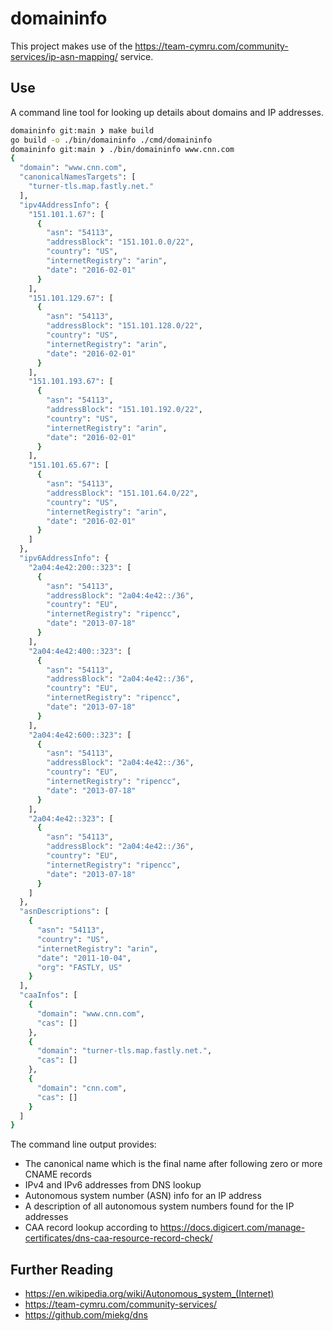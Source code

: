 # domaininfo

This project makes use of the https://team-cymru.com/community-services/ip-asn-mapping/ service.

## Use

A command line tool for looking up details about domains and IP addresses.

```sh
domaininfo git:main ❯ make build
go build -o ./bin/domaininfo ./cmd/domaininfo
domaininfo git:main ❯ ./bin/domaininfo www.cnn.com
{
  "domain": "www.cnn.com",
  "canonicalNamesTargets": [
    "turner-tls.map.fastly.net."
  ],
  "ipv4AddressInfo": {
    "151.101.1.67": [
      {
        "asn": "54113",
        "addressBlock": "151.101.0.0/22",
        "country": "US",
        "internetRegistry": "arin",
        "date": "2016-02-01"
      }
    ],
    "151.101.129.67": [
      {
        "asn": "54113",
        "addressBlock": "151.101.128.0/22",
        "country": "US",
        "internetRegistry": "arin",
        "date": "2016-02-01"
      }
    ],
    "151.101.193.67": [
      {
        "asn": "54113",
        "addressBlock": "151.101.192.0/22",
        "country": "US",
        "internetRegistry": "arin",
        "date": "2016-02-01"
      }
    ],
    "151.101.65.67": [
      {
        "asn": "54113",
        "addressBlock": "151.101.64.0/22",
        "country": "US",
        "internetRegistry": "arin",
        "date": "2016-02-01"
      }
    ]
  },
  "ipv6AddressInfo": {
    "2a04:4e42:200::323": [
      {
        "asn": "54113",
        "addressBlock": "2a04:4e42::/36",
        "country": "EU",
        "internetRegistry": "ripencc",
        "date": "2013-07-18"
      }
    ],
    "2a04:4e42:400::323": [
      {
        "asn": "54113",
        "addressBlock": "2a04:4e42::/36",
        "country": "EU",
        "internetRegistry": "ripencc",
        "date": "2013-07-18"
      }
    ],
    "2a04:4e42:600::323": [
      {
        "asn": "54113",
        "addressBlock": "2a04:4e42::/36",
        "country": "EU",
        "internetRegistry": "ripencc",
        "date": "2013-07-18"
      }
    ],
    "2a04:4e42::323": [
      {
        "asn": "54113",
        "addressBlock": "2a04:4e42::/36",
        "country": "EU",
        "internetRegistry": "ripencc",
        "date": "2013-07-18"
      }
    ]
  },
  "asnDescriptions": [
    {
      "asn": "54113",
      "country": "US",
      "internetRegistry": "arin",
      "date": "2011-10-04",
      "org": "FASTLY, US"
    }
  ],
  "caaInfos": [
    {
      "domain": "www.cnn.com",
      "cas": []
    },
    {
      "domain": "turner-tls.map.fastly.net.",
      "cas": []
    },
    {
      "domain": "cnn.com",
      "cas": []
    }
  ]
}
```

The command line output provides:

* The canonical name which is the final name after following zero or more CNAME records
* IPv4 and IPv6 addresses from DNS lookup
* Autonomous system number (ASN) info for an IP address
* A description of all autonomous system numbers found for the IP addresses
* CAA record lookup according to https://docs.digicert.com/manage-certificates/dns-caa-resource-record-check/

## Further Reading

* https://en.wikipedia.org/wiki/Autonomous_system_(Internet)
* https://team-cymru.com/community-services/
* https://github.com/miekg/dns
